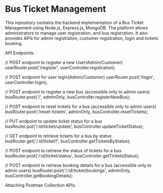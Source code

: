 # Bus Ticket Management

This repository contains the backend implementation of a Bus Ticket Management using Node.js, Express.js, MongoDB. The platform allows administrators to manage user registration, and bus registration. It also provides APIs for admin registration, customer registration, login and tickets booking.

API Endpoints:

// POST endpoint to register a new User(Admin/Customer)
userRouter.post('/register', userController.registration);

// POST endpoint for user login(Admin/Customer)
userRouter.post('/login', userController.login);

// POST endpoint to register a new bus (accessible only to admin users)
busRouter.post('/', adminOnly, busController.registerNewBus);

// POST endpoint to reset tickets for a bus (accessible only to admin users)
busRouter.post('/reset-tickets', adminOnly, busController.resetTickets);

// PUT endpoint to update ticket status for a bus
busRouter.put('/:id/ticket/update', busController.updateTicketStatus);

// GET endpoint to retrieve tickets for a bus by status
busRouter.get('/:id/ticket?', busController.getTicketsByStatus);

// POST endpoint to retrieve the status of tickets for a bus
busRouter.post('/:id/ticket/status', busController.getTicketsStatus);

// POST endpoint to retrieve booking details for a bus (accessible only to admin users)
busRouter.post('/:id/ticket/bookings', adminOnly, busController.getBookingDetails);


Attaching Postman Collection APIs.
